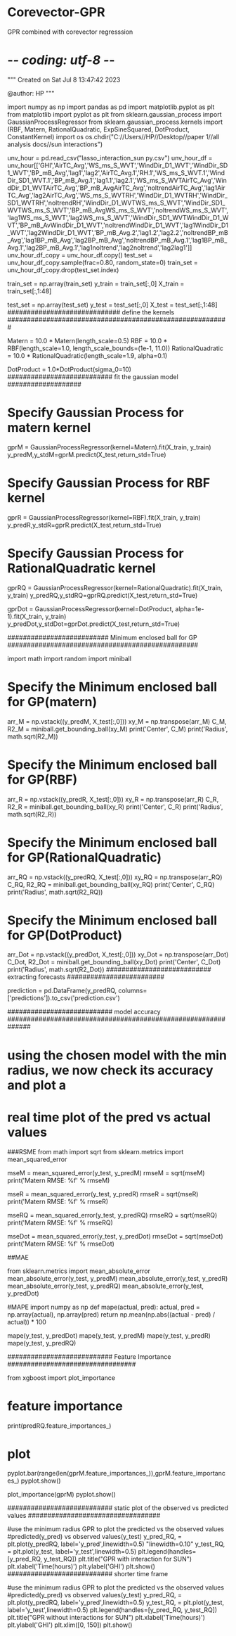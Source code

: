 # Corevector-GPR
GPR combined with corevector regresssion
# -*- coding: utf-8 -*-
"""
Created on Sat Jul  8 13:47:42 2023

@author: HP
"""

import numpy as np
import pandas as pd
import matplotlib.pyplot as plt
from matplotlib import pyplot as plt
from sklearn.gaussian_process import GaussianProcessRegressor
from sklearn.gaussian_process.kernels import (RBF, Matern, RationalQuadratic,
                                              ExpSineSquared, DotProduct,
                                              ConstantKernel)
import os
os.chdir("C://Users//HP//Desktop//paper 1//all analysis docs//sun interactions")


unv_hour = pd.read_csv("lasso_interaction_sun py.csv")
unv_hour_df = unv_hour[['GHI','AirTC_Avg','WS_ms_S_WVT','WindDir_D1_WVT','WindDir_SD1_WVT','BP_mB_Avg','lag1','lag2','AirTC_Avg.1','RH.1','WS_ms_S_WVT.1','WindDir_SD1_WVT.1','BP_mB_Avg.1','lag1.1','lag2.1','WS_ms_S_WVTAirTC_Avg','WindDir_D1_WVTAirTC_Avg','BP_mB_AvgAirTC_Avg','noltrendAirTC_Avg','lag1AirTC_Avg','lag2AirTC_Avg','WS_ms_S_WVTRH','WindDir_D1_WVTRH','WindDir_SD1_WVTRH','noltrendRH','WindDir_D1_WVTWS_ms_S_WVT','WindDir_SD1_WVTWS_ms_S_WVT','BP_mB_AvgWS_ms_S_WVT','noltrendWS_ms_S_WVT','lag1WS_ms_S_WVT','lag2WS_ms_S_WVT','WindDir_SD1_WVTWindDir_D1_WVT','BP_mB_AvWindDir_D1_WVT','noltrendWindDir_D1_WVT','lag1WindDir_D1_WVT','lag2WindDir_D1_WVT','BP_mB_Avg.2','lag1.2','lag2.2','noltrendBP_mB_Avg','lag1BP_mB_Avg','lag2BP_mB_Avg','noltrendBP_mB_Avg.1','lag1BP_mB_Avg.1','lag2BP_mB_Avg.1','lag1noltrend','lag2noltrend','lag2lag1']]
unv_hour_df_copy = unv_hour_df.copy()
test_set = unv_hour_df_copy.sample(frac=0.80, random_state=0)
train_set = unv_hour_df_copy.drop(test_set.index)

train_set = np.array(train_set)
y_train = train_set[:,0]
X_train = train_set[:,1:48]

test_set = np.array(test_set)
y_test = test_set[:,0]
X_test = test_set[:,1:48]
#############################  define the kernels  #########################################################

Matern = 10.0 * Matern(length_scale=0.5)
RBF    = 10.0 * RBF(length_scale=1.0, length_scale_bounds=(1e-1, 11.0))
RationalQuadratic = 10.0 * RationalQuadratic(length_scale=1.9, alpha=0.1)

DotProduct = 1.0*DotProduct(sigma_0=10)
###########################  fit the gaussian model   ###################


# Specify Gaussian Process for matern kernel
gprM = GaussianProcessRegressor(kernel=Matern).fit(X_train, y_train)
y_predM,y_stdM=gprM.predict(X_test,return_std=True)

# Specify Gaussian Process for RBF kernel
gprR = GaussianProcessRegressor(kernel=RBF).fit(X_train, y_train)
y_predR,y_stdR=gprR.predict(X_test,return_std=True)

# Specify Gaussian Process for RationalQuadratic kernel
gprRQ = GaussianProcessRegressor(kernel=RationalQuadratic).fit(X_train, y_train)
y_predRQ,y_stdRQ=gprRQ.predict(X_test,return_std=True)



gprDot = GaussianProcessRegressor(kernel=DotProduct, alpha=1e-1).fit(X_train, y_train)
y_predDot,y_stdDot=gprDot.predict(X_test,return_std=True)
 

##########################   Minimum enclosed ball for GP   #################################################

import math
import random
import miniball

# Specify the Minimum enclosed ball for GP(matern)
arr_M = np.vstack((y_predM, X_test[:,0]))
xy_M = np.transpose(arr_M)
C_M, R2_M = miniball.get_bounding_ball(xy_M)
print('Center', C_M)
print('Radius', math.sqrt(R2_M))


# Specify the Minimum enclosed ball for GP(RBF)
arr_R = np.vstack((y_predR, X_test[:,0]))
xy_R = np.transpose(arr_R)
C_R, R2_R = miniball.get_bounding_ball(xy_R)
print('Center', C_R)
print('Radius', math.sqrt(R2_R))


# Specify the Minimum enclosed ball for GP(RationalQuadratic)
arr_RQ = np.vstack((y_predRQ, X_test[:,0]))
xy_RQ = np.transpose(arr_RQ)
C_RQ, R2_RQ = miniball.get_bounding_ball(xy_RQ)
print('Center', C_RQ)
print('Radius', math.sqrt(R2_RQ))




# Specify the Minimum enclosed ball for GP(DotProduct)
arr_Dot = np.vstack((y_predDot, X_test[:,0]))
xy_Dot = np.transpose(arr_Dot)
C_Dot, R2_Dot = miniball.get_bounding_ball(xy_Dot)
print('Center', C_Dot)
print('Radius', math.sqrt(R2_Dot))
###########################   extracting forecasts    #########################

prediction = pd.DataFrame(y_predRQ, columns=['predictions']).to_csv('prediction.csv')

###########################   model accuracy     ##############################################################

# using the chosen model with the min radius, we now check its accuracy and plot a 
# real time plot of the pred vs actual values

###RSME
from math import sqrt
from sklearn.metrics import mean_squared_error

mseM = mean_squared_error(y_test, y_predM)
rmseM = sqrt(mseM)
print('Matern RMSE: %f' % rmseM)

mseR = mean_squared_error(y_test, y_predR)
rmseR = sqrt(mseR)
print('Matern RMSE: %f' % rmseR)

mseRQ = mean_squared_error(y_test, y_predRQ)
rmseRQ = sqrt(mseRQ)
print('Matern RMSE: %f' % rmseRQ)

mseDot = mean_squared_error(y_test, y_predDot)
rmseDot = sqrt(mseDot)
print('Matern RMSE: %f' % rmseDot)

##MAE

from sklearn.metrics import mean_absolute_error
mean_absolute_error(y_test, y_predM)
mean_absolute_error(y_test, y_predR)
mean_absolute_error(y_test, y_predRQ)
mean_absolute_error(y_test, y_predDot)

#MAPE
import numpy as np
def mape(actual, pred): 
    actual, pred = np.array(actual), np.array(pred)
    return np.mean(np.abs((actual - pred) / actual)) * 100

mape(y_test, y_predDot)
mape(y_test, y_predM)
mape(y_test, y_predR)
mape(y_test, y_predRQ)



###########################  Feature Importance                               #################################

from xgboost import plot_importance

# feature importance
print(predRQ.feature_importances_)
# plot
pyplot.bar(range(len(gprM.feature_importances_)),gprM.feature_importances_)
pyplot.show()

plot_importance(gprM)
pyplot.show()





###########################  static plot of the observed vs predicted values  ##################################

#use the minimum radius GPR to plot the predicted vs the observed values
#predicted(y_pred) vs observed values(y_test)
y_pred_RQ, = plt.plot(y_predRQ, label='y_pred',linewidth=0.5)
"linewidth=0.10"
y_test_RQ, = plt.plot(y_test, label='y_test',linewidth=0.5)
plt.legend(handles=[y_pred_RQ, y_test_RQ])
plt.title("GPR with interaction for SUN")
plt.xlabel('Time(hours)')
plt.ylabel('GHI')
plt.show()
###########################  shorter time frame

#use the minimum radius GPR to plot the predicted vs the observed values
#predicted(y_pred) vs observed values(y_test)
y_pred_RQ, = plt.plot(y_predRQ, label='y_pred',linewidth=0.5)
y_test_RQ, = plt.plot(y_test, label='y_test',linewidth=0.5)
plt.legend(handles=[y_pred_RQ, y_test_RQ])
plt.title("GPR without interactions for SUN")
plt.xlabel('Time(hours)')
plt.ylabel('GHI')
plt.xlim([0, 150])
plt.show()
